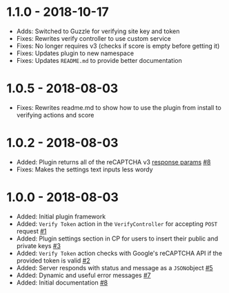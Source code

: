 # 1.1.0 - 2018-10-17

- Adds: Switched to Guzzle for verifying site key and token
- Fixes: Rewrites verify controller to use custom service
- Fixes: No longer requires v3 (checks if score is empty before getting it)
- Fixes: Updates plugin to new namespace
- Fixes: Updates `README.md` to provide better documentation

# 1.0.5 - 2018-08-03

- Fixes: Rewrites readme.md to show how to use the plugin from install to verifying actions and score

# 1.0.2 - 2018-08-03

- Added: Plugin returns all of the reCAPTCHA v3 [response params](https://developers.google.com/recaptcha/docs/v3#score) [#8](https://gitlab.com/blendcraft/craft-recaptcha/issues/8)
- Fixes: Makes the settings text inputs less wordy

# 1.0.0 - 2018-08-03

- Added: Initial plugin framework
- Added: `Verify Token` action in the `VerifyController` for accepting `POST` request [#1](https://gitlab.com/blendcraft/craft-recaptcha/issues/1)
- Added: Plugin settings section in CP for users to insert their public and private keys [#3](https://gitlab.com/blendcraft/craft-recaptcha/issues/3)
- Added: `Verify Token` action checks with Google's reCAPTCHA API if the provided token is valid [#2](https://gitlab.com/blendcraft/craft-recaptcha/issues/2)
- Added: Server responds with status and message as a `JSON`object [#5](https://gitlab.com/blendcraft/craft-recaptcha/issues/5)
- Added: Dynamic and useful error messages [#7](https://gitlab.com/blendcraft/craft-recaptcha/issues/7)
- Added: Initial documentation [#8](https://gitlab.com/blendcraft/craft-recaptcha/issues/8)
